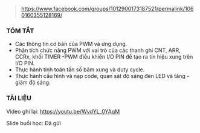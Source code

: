 > https://www.facebook.com/groups/1012900173187521/permalink/1060160355128169/

### TÓM TẮT
+ Các thông tin cơ bản của PWM và ứng dụng.
+ Phân tích chức năng PWM với vai trò của các thanh ghi CNT, ARR, CCRx, khối TIMER -PWM điều khiển I/O PIN để tạo ra tín hiệu xung trên I/O PIN.
+ Thực hành tính toán tần số băm xung và duty cycle.
+ Thực hành cấu hình và nạp code, quan sát độ sáng đèn LED và tăng - giảm độ sáng.

### TÀI LIỆU
Video ghi lại: https://youtu.be/WvdYL_0YAqM

Slide buổi học: Đã gửi
